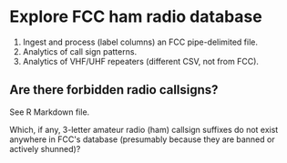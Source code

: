# Explore FCC ham radio database

1. Ingest and process (label columns) an FCC pipe-delimited file.
2. Analytics of call sign patterns.
3. Analytics of VHF/UHF repeaters (different CSV, not from FCC).

## Are there forbidden radio callsigns?

See R Markdown file.

Which, if any, 3-letter amateur radio (ham) callsign suffixes do not
exist anywhere in FCC's database (presumably because they are banned
or actively shunned)?
